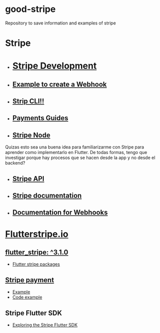 # good-stripe
Repository to save information and examples of stripe

# Stripe
* # [Stripe Development](https://stripe.com/docs/development)
* ## [Example to create a Webhook](https://dashboard.stripe.com/test/webhooks/create?endpoint_location=local)
* ## [Strip CLI!!](https://stripe.com/docs/stripe-cli)
* ## [Payments Guides](https://stripe.com/docs/payments?payments=popular)
* ## [Stripe Node](https://github.com/stripe/stripe-node)
Quizas esto sea una buena idea para familiarizarme con Stripe para aprender como implementarlo en Flutter.
De todas formas, tengo que investigar porque hay procesos que se hacen desde la app y no desde el backend?
* ## [Stripe API](https://stripe.com/docs/api/)
* ## [Stripe documentation](https://stripe.com/docs)
* ## [Documentation for Webhooks](https://stripe.com/docs/webhooks)

# [Flutterstripe.io](https://flutterstripe.io/)
## [flutter_stripe: ^3.1.0](https://pub.dev/packages/flutter_stripe)
* [Flutter stripe packages](https://pub.dev/publishers/flutterstripe.io/packages)

## [Stripe payment](https://pub.dev/packages/stripe_payment/)
* [Example](https://pub.dev/packages/stripe_payment/example)
* [Code example](https://github.com/jonasbark/flutter_stripe_payment)

## Stripe Flutter SDK
* [Exploring the Stripe Flutter SDK](https://blog.logrocket.com/exploring-stripe-flutter-sdk/)


